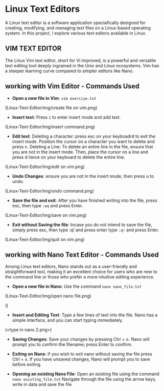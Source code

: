 # Linux Text Editors
A Linux text editor is a software application speciafically designed for creating, modifying, and managing text files on a Linux-based operating system. In this project, I explore various text editors available in Linux.

## VIM TEXT EDITOR
The Linux Vim text editor, short for Vi improved, is a powerful and versatile text editing tool deeply ingrained in the Unix and Linux ecosystems. Vim has a steeper learning curve compared to simpler editors like Nano.

## working with Vim Editor - Commands Used
- **Open a new file in Vim**: `vim exercise.txt`

(Linux-Text-Editor/img/create file on vim.png)

- **Insert text**: Press `i` to enter insert mode and add text.

(Linux-Text-Editor/img/insert command.png)

- **Edit text**: 
Deleting a character: press esc on your keyboadrd to exit the insert mode. Position the cursor on a character you want to delete and press x.
Deleting a Line: To delete an entire line in the file, ensure that you are not in the insert mode. Then, place the cursor on a line and press d twice on your keyboard to delete the entire line.

(Linux-Text-Editor/img/edit on vim.png)

- **Undo Changes**: ensure you are not in the insert mode, then press u to undo.

(Linux-Text-Editor/img/undo command.png)

- **Save the file and exit**: After you have finished writing into the file, press esc, then type `:wq` and press Enter. 

(Linux-Text-Editor/img/save on vim.png)

- **Exit without Saving the file**: Incase you do not intend to save the file, simply press esc, then type :q! and press enter type `:q!` and press Enter. 

(Linux-Text-Editor/img/quit on vim.png)

## working with Nano Text Editor - Commands Used

Among Linux text editors, Nano stands out as a user-friendly and straightforward tool, making it an excellent choice for users who are new to the command line or those who prefer a more intuitive editing experience.

- **Open a new file in Nano**: Use the command `nano nano_file.txt`

(Linux-Text-Editor/img/open nano file.png)

(<type in nano.png>)

- **Insert and Editing Text**: Type a few lines of text into the file. Nano has a simple interface, and you can start typing immediately.

(<type in nano 2.png>)

- **Saving Changes**: Save your changes by pressing Ctrl + o. Nano will prompt you to confirm the filename; press Enter to confirm.

[save on nano]: <save on nano-1.png>

- **Exiting on Nano**: if you wish to exit nano without saving the file press Ctrl + x. If you have unsaved changes, Nano will prompt you to save before exiting.

- **Opening an existing Nano File**: Open an existing file using the command `nano existing_file.txt`
Navigate through the file using the arrow keys, write in data and save the file 

[def]: <open existing nano file.png>

[def2]: <save existing nano file.png>
